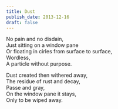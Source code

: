 ```yaml
---
title: Dust
publish_date: 2013-12-16
draft: false
---
```


No pain and no disdain,  
Just sitting on a window pane  
Or floating in cirles from surface to surface,  
Wordless,  
A particle without purpose.  

Dust created then withered away,  
The residue of rust and decay,  
Passe and gray,  
On the window pane it stays,  
Only to be wiped away.  
